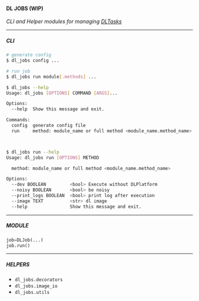 #### DL JOBS (WIP)

_CLI and Helper modules for managing [DLTasks](https://docs.descarteslabs.com/guides/tasks.html)_

---

##### CLI

```bash
# generate config 
$ dl_jobs config ...

# run job
$ dl_jobs run module[.methods] ...
```

```bash
$ dl_jobs --help
Usage: dl_jobs [OPTIONS] COMMAND [ARGS]...

Options:
  --help  Show this message and exit.

Commands:
  config  generate config file
  run     method: module_name or full method <module_name.method_name>



$ dl_jobs run --help
Usage: dl_jobs run [OPTIONS] METHOD

  method: module_name or full method <module_name.method_name>

Options:
  --dev BOOLEAN         <bool> Execute without DLPlatform
  --noisy BOOLEAN       <bool> be noisy
  --print_logs BOOLEAN  <bool> print log after execution
  --image TEXT          <str> dl image
  --help                Show this message and exit.
```

---

##### MODULE

```python
job=DLJob(...)
job.run()
```

---

##### HELPERS

- `dl_jobs.decorators`
- `dl_jobs.image_io`
- `dl_jobs.utils`  